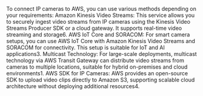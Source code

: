 To connect IP cameras to AWS, you can use various methods depending on your requirements:
Amazon Kinesis Video Streams: This service allows you to securely ingest video streams from IP cameras using the Kinesis Video Streams Producer SDK or a cloud gateway. It supports real-time video streaming and storage6.
AWS IoT Core and SORACOM: For smart camera setups, you can use AWS IoT Core with Amazon Kinesis Video Streams and SORACOM for connectivity. This setup is suitable for IoT and AI applications3.
Multicast Technology: For large-scale deployments, multicast technology via AWS Transit Gateway can distribute video streams from cameras to multiple locations, suitable for hybrid on-premises and cloud environments1.
AWS SDK for IP Cameras: AWS provides an open-source SDK to upload video clips directly to Amazon S3, supporting scalable cloud architecture without deploying additional resources4.